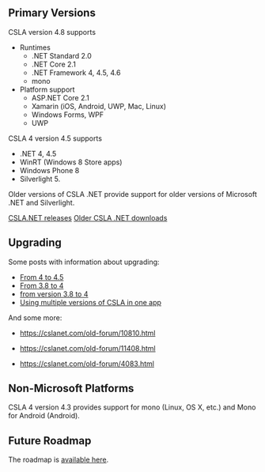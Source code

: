 ## Primary Versions
CSLA version 4.8 supports
* Runtimes
  * .NET Standard 2.0
  * .NET Core 2.1
  * .NET Framework 4, 4.5, 4.6
  * mono
* Platform support
  * ASP.NET Core 2.1
  * Xamarin (iOS, Android, UWP, Mac, Linux)
  * Windows Forms, WPF
  * UWP

CSLA 4 version 4.5 supports 
* .NET 4, 4.5
* WinRT (Windows 8 Store apps)
* Windows Phone 8
* Silverlight 5.

Older versions of CSLA .NET provide support for older versions of Microsoft .NET and Silverlight.

[CSLA.NET releases](https://github.com/MarimerLLC/csla/releases)
[Older CSLA .NET downloads](http://www.cslanet.com/Download.html)

## Upgrading
Some posts with information about upgrading:

* [From 4 to 4.5](https://cslanet.com/old-forum/11624.html)
* [From 3.8 to 4](https://cslanet.com/old-forum/10688.html)
* [from version 3.8 to 4](https://cslanet.com/old-forum/9225.html)
* [Using multiple versions of CSLA in one app](https://cslanet.com/old-forum/9893.html)

And some more:

* https://cslanet.com/old-forum/10810.html
* https://cslanet.com/old-forum/11408.html

* https://cslanet.com/old-forum/4083.html


## Non-Microsoft Platforms
CSLA 4 version 4.3 provides support for mono (Linux, OS X, etc.) and Mono for Android (Android).

## Future Roadmap
The roadmap is [available here](https://github.com/MarimerLLC/csla/issues?q=is%3Aopen+is%3Aissue+label%3Aroadmap).

<!---## Alternate Versions
CSLA .NET is also available in two other versions.

## Version Background
CSLA .NET 3.0.5 is the recommended version for .NET 2.0 and 3.0. It introduced support for .NET 3.0 features: WPF, WCF, WF. It includes a wide array of bug fixes and features around Windows Forms, and other .NET 2.0 scenarios.

Anyone using CSLA .NET 2.x should upgrade to 3.0.5.

CSLA .NET 3.6-3.8 added support for Silverlight, ADO.NET Entity Framework and other .NET 3.5 and 3.5 SP1 features. This also includes support for ASP.NET MVC.

Starting in 3.6, code reduction was a major focus. So writing classes against 3.8 (current) means writing probably less than 50% of the code from early versions.

If you are using .NET 3.5 or Silverlight 3, you should use CSLA .NET 3.8.

If you are using .NET 4 or Silverlight 4, you should use CSLA 4, because CSLA 4 was created for this platform.

CSLA 4 also includes code reduction, and more abstraction around the data portal, and support for ASP.NET MVC 3.

CSLA 4 version 4.2 adds support for mono on Mac, Linux, iOS, and Android. It includes bug fixes for .NET, Silverlight, and WP7.

CSLA 4 version 4.5 adds support for .NET 4.5 and WinRT (Windows 8), including the use of the new async and await keywords. It drops support for WP7 and Silverlight 4. Silverlight 5 and .NET 4 are supported through the use of Microsoft's async targeting pack library for Visual Studio 2012 (via nuget).
